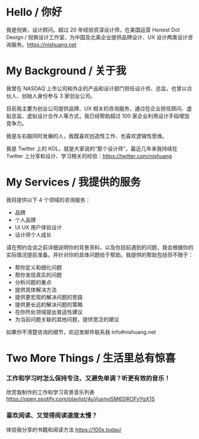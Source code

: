 # Hello / 你好

我是倪爽，设计顾问。超过 20 年经验资深设计师，在美国运营 Honest Dot Design / 倪爽设计工作室，为中国及北美企业提供品牌设计、UX 设计两类设计咨询服务。https://nishuang.net

# My Background / 关于我

我曾在 NASDAQ 上市公司和外企的产品和设计部门担任设计师、总监，也曾以合伙人、创始人身份参与 3 家创业公司。

目前我主要为创业公司提供品牌、UX 相关的咨询服务，通过在企业担任顾问、虚拟总监、虚拟设计合作人等方式，我已经帮助超过 100 家企业利用设计手段增加竞争力。

我是左右脑同时发展的人，我既喜欢创造性工作、也喜欢逻辑性思维。

我是 Twitter 上的 KOL，就是大家说的“那个设计师”，最近几年来我持续在 Twitter 上分享和设计、学习相关的经验：https://twitter.com/nishuang

# My Services / 我提供的服务

我将提供以下 4 个领域的咨询服务：

- 品牌
- 个人品牌
- UI UX 用户体验设计
- 设计师个人成长

请在预约会谈之前详细说明你的背景资料，以及你目前遇到的问题，我会根据你的实际情况提前准备。并针对你的具体问题给于帮助。我提供的帮助包括但不限于：

- 帮你定义和细化问题
- 帮你发现真实的问题
- 分析问题的重点
- 提供具体解决方法
- 提供更宏观的解决问题的思路
- 提供更长远的解决问题的策略
- 在你所处领域提出普适性建议
- 为当前问题关联的其他问题，提供宽泛的建议

如果你不清楚咨询的细节，欢迎发邮件联系我 info#nishuang.net

# Two More Things / 生活里总有惊喜

### 工作和学习时怎么保持专注、又避免单调？听更有效的音乐！

欣赏我制作的工作和学习背景音乐列表
https://open.spotify.com/playlist/4uVuxnviSM6SlROFvYgX1S

### 喜欢阅读、又觉得阅读速度太慢？

体验我分享的书籍和阅读方法
https://100x.today/
